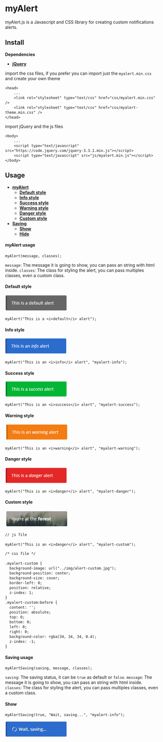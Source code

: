 # myAlert
myAlert.js is a Javascript and CSS library for creating custom notifications alerts.

## __Install__

__Dependencies__
* __[jQuery](https://jquery.com/)__

import the css files, if you prefer you can import just the `myalert.min.css` and create your own theme

```
<head>
	...
	<link rel="stylesheet" type="text/css" href="css/myalert.min.css" />
	<link rel="stylesheet" type="text/css" href="css/myalert-theme.min.css" />
</head>
```

import jQuery and the js files

```
<body>
	...
	<script type="text/javascript" src="https://code.jquery.com/jquery-3.3.1.min.js"></script>
	<script type="text/javascript" src="js/myalert.min.js"></script>
</body>
```

## __Usage__

* __[myAlert](#myalert-usage)__
	* __[Default style](#default-style)__
	* __[Info style](#info-style)__
 	* __[Success style](#success-style)__
	* __[Warning style](#warning-style)__
	* __[Danger style](#danger-style)__
 	* __[Custom style](#custom-style)__
* __[Saving](#saving-usage)__
	* __[Show](#show)__
	* __[Hide](#hide)__
	

#### myAlert usage

```
myAlert(message, classes);
```

`message`: The message it is going to show, you can pass an string with html inside.
`classes`: The class for styling the alert, you can pass multiples classes, even a custom class.

#### Default style

![Default style](/images/default.png)

```
myAlert("This is a <i>default</i> alert");
```

#### Info style

![Info style](/images/info.png)

```
myAlert("This is an <i>info</i> alert", "myalert-info");
```

#### Success style

![Success style](/images/success.png)

```
myAlert("This is an <i>success</i> alert", "myalert-success");
```

#### Warning style

![Warning style](/images/warning.png)

```
myAlert("This is an <i>warning</i> alert", "myalert-warning");
```

#### Danger style

![Danger style](/images/danger.png)

```
myAlert("This is an <i>danger</i> alert", "myalert-danger");
```

#### Custom style

![Custom style](/images/custom.png)

```
// js file

myAlert("This is an <i>danger</i> alert", "myalert-custom");
```

```
/* css file */

.myalert-custom {
  background-image: url("../img/alert-custom.jpg");
  background-position: center;
  background-size: cover;
  border-left: 0;
  position: relative;
  z-index: 1;
}
.myalert-custom:before {
  content: '';
  position: absolute;
  top: 0;
  bottom: 0;
  left: 0;
  right: 0;
  background-color: rgba(34, 34, 34, 0.4);
  z-index: -1;
}
```

#### Saving usage

```
myAlertSaving(saving, message, classes);
```

`saving`: The saving status, it can be `true` as default or `false`.
`message`: The message it is going to show, you can pass an string with html inside.
`classes`: The class for styling the alert, you can pass multiples classes, even a custom class.

#### __Show__

```
myAlertSaving(true, "Wait, saving...", "myalert-info");
```

![Saving](/images/saving.gif)